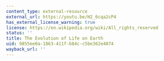 ```yaml
---
content_type: external-resource
external_url: https://youtu.be/H2_6cqa2cP4
has_external_license_warning: true
license: https://en.wikipedia.org/wiki/All_rights_reserved
status: ''
title: The Evolution of Life on Earth
uid: 9855ee0a-1863-411f-b84c-c5be362e4074
wayback_url: ''
---
```

